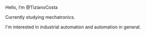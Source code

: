 Hello, I’m @TizianoCosta

Currently studying mechatronics.

I'm interested in industrial automation and automation in general.

<!---
TizianoCosta/TizianoCosta is a ✨ special ✨ repository because its `README.md` (this file) appears on your GitHub profile.
You can click the Preview link to take a look at your changes.
--->
